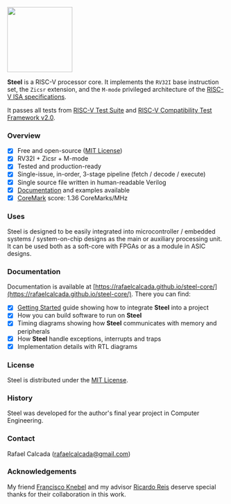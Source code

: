 <p><img src="https://user-images.githubusercontent.com/22325319/203945687-53910363-5be9-46f9-96fc-c31c78419ccf.png" width="150"></p>

**Steel** is a RISC-V processor core. It implements the `RV32I` base instruction set, the `Zicsr` extension, and the `M-mode` privileged architecture of the [RISC-V ISA specifications](https://riscv.org/technical/specifications/).

It passes all tests from [RISC-V Test Suite](https://github.com/riscv-software-src/riscv-tests) and [RISC-V Compatibility Test Framework v2.0](https://github.com/riscv-non-isa/riscv-arch-test).

### Overview

- [x] Free and open-source ([MIT License](LICENSE))
- [x] RV32I + Zicsr + M-mode
- [x] Tested and production-ready
- [x] Single-issue, in-order, 3-stage pipeline (fetch / decode / execute)
- [x] Single source file written in human-readable Verilog
- [x] [Documentation](https://rafaelcalcada.github.io/steel-core/) and examples available
- [x] [CoreMark](https://github.com/eembc/coremark) score: 1.36 CoreMarks/MHz

### Uses

Steel is designed to be easily integrated into microcontroller / embedded systems / system-on-chip designs as the main or auxiliary processing unit. It can be used both as a soft-core with FPGAs or as a module in ASIC designs.

### Documentation

Documentation is available at [https://rafaelcalcada.github.io/steel-core/](https://rafaelcalcada.github.io/steel-core/). There you can find:
- [x] [Getting Started](https://rafaelcalcada.github.io/steel-core/getting/) guide showing how to integrate **Steel** into a project
- [x] How you can build software to run on **Steel**
- [x] Timing diagrams showing how **Steel** communicates with memory and peripherals
- [x] How **Steel** handle exceptions, interrupts and traps
- [x] Implementation details with RTL diagrams

### License

Steel is distributed under the [MIT License](LICENSE).

### History

Steel was developed for the author's final year project in Computer Engineering. 

### Contact

Rafael Calcada (rafaelcalcada@gmail.com)

### Acknowledgements

My friend [Francisco Knebel](https://github.com/FranciscoKnebel) and my advisor [Ricardo Reis](https://www.linkedin.com/in/ricardo-reis-bab4575/) deserve special thanks for their collaboration in this work.
